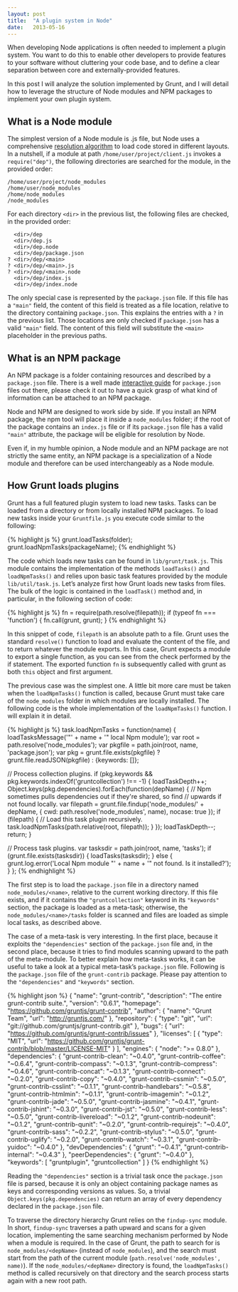 ```yaml
---
layout: post
title:  "A plugin system in Node"
date:   2013-05-16
---
```


When developing Node applications is often needed to implement a plugin system.
You want to do this to enable other developers to provide features to your
software without cluttering your code base, and to define a clear separation
between core and externally-provided features.

In this post I will analyze the solution implemented by Grunt, and I will detail
how to leverage the structure of Node modules and NPM packages to implement your
own plugin system.

## What is a Node module

The simplest version of a Node module is .js file, but Node uses a comprehensive
[resolution algorithm](http://nodejs.org/api/modules.html#modules_all_together)
to load code stored in different layouts. In a nutshell, if a module at path
`/home/user/project/client.js` invokes a `require("dep")`, the following
directories are searched for the module, in the provided order:

```
/home/user/project/node_modules
/home/user/node_modules
/home/node_modules
/node_modules
```

For each directory `<dir>` in the previous list, the following files are
checked, in the provided order:

```
  <dir>/dep
  <dir>/dep.js
  <dir>/dep.node
  <dir>/dep/package.json
? <dir>/dep/<main>
? <dir>/dep/<main>.js
? <dir>/dep/<main>.node
  <dir>/dep/index.js
  <dir>/dep/index.node
```

The only special case is represented by the `package.json` file. If this file
has a `"main"` field, the content of this field is treated as a file location,
relative to the directory containing `package.json`. This explains the entries
with a `?` in the previous list. Those locations are only checked if
`package.json` has a valid `"main"` field. The content of this field will
substitute the `<main>` placeholder in the previous paths.

## What is an NPM package

An NPM package is a folder containing resources and described by a
`package.json` file. There is a well made [interactive
guide](http://package.json.nodejitsu.com/) for `package.json` files out there,
please check it out to have a quick grasp of what kind of information can be
attached to an NPM package.

Node and NPM are designed to work side by side. If you install an NPM package,
the npm tool will place it inside a `node_modules` folder; if the root of the
package contains an `index.js` file or if its `package.json` file has a valid
`"main"` attribute, the package will be eligible for resolution by Node.

Even if, in my humble opinion, a Node module and an NPM package are not strictly
the same entity, an NPM package is a specialization of a Node module and
therefore can be used interchangeably as a Node module.

## How Grunt loads plugins

Grunt has a full featured plugin system to load new tasks. Tasks can be loaded
from a directory or from locally installed NPM packages. To load new tasks
inside your `Gruntfile.js` you execute code similar to the following:

{% highlight js %}
grunt.loadTasks(folder);
grunt.loadNpmTasks(packageName);
{% endhighlight %}

The code which loads new tasks can be found in `lib/grunt/task.js`. This module
contains the implementation of the methods `loadTasks()` and `loadNpmTasks()`
and relies upon basic task features provided by the module `lib/util/task.js`.
Let’s analyze first how Grunt loads new tasks from files. The bulk of the logic
is contained in the `loadTask()` method and, in particular, in the following
section of code:

{% highlight js %}
fn = require(path.resolve(filepath));
if (typeof fn === 'function') {
  fn.call(grunt, grunt);
}
{% endhighlight %}

In this snippet of code, `filepath` is an absolute path to a file. Grunt uses
the standard `resolve()` function to load and evaluate the content of the file,
and to return whatever the module exports. In this case, Grunt expects a module
to export a single function, as you can see from the check performed by the if
statement. The exported function `fn` is subsequently called with grunt as both
`this` object and first argument.

The previous case was the simplest one. A little bit more care must be taken
when the `loadNpmTasks()` function is called, because Grunt must take care of
the `node_modules` folder in which modules are locally installed. The following
code is the whole implementation of the `loadNpmTasks()` function. I will
explain it in detail.

{% highlight js %}
task.loadNpmTasks = function(name) {
  loadTasksMessage('"' + name + '" local Npm module');
  var root = path.resolve('node_modules');
  var pkgfile = path.join(root, name, 'package.json');
  var pkg = grunt.file.exists(pkgfile) ? grunt.file.readJSON(pkgfile) : {keywords: []};
 
  // Process collection plugins.
  if (pkg.keywords && pkg.keywords.indexOf('gruntcollection') !== -1) {
    loadTaskDepth++;
    Object.keys(pkg.dependencies).forEach(function(depName) {
      // Npm sometimes pulls dependencies out if they're shared, so find
      // upwards if not found locally.
      var filepath = grunt.file.findup('node_modules/' + depName, {
        cwd: path.resolve('node_modules', name),
        nocase: true
      });
      if (filepath) {
        // Load this task plugin recursively.
        task.loadNpmTasks(path.relative(root, filepath));
      }
    });
    loadTaskDepth--;
    return;
  }
 
  // Process task plugins.
  var tasksdir = path.join(root, name, 'tasks');
  if (grunt.file.exists(tasksdir)) {
    loadTasks(tasksdir);
  } else {
    grunt.log.error('Local Npm module "' + name + '" not found. Is it installed?');
  }
};
{% endhighlight %}

The first step is to load the `package.json` file in a directory named
`node_modules/<name>`, relative to the current working directory. If this file
exists, and if it contains the `"gruntcollection"` keyword in its `"keywords"`
section, the package is loaded as a meta-task; otherwise, the
`node_modules/<name>/tasks` folder is scanned and files are loaded as simple
local tasks, as described above.

The case of a meta-task is very interesting. In the first place, because it
exploits the `"dependencies"` section of the `package.json` file and, in the
second place, because it tries to find modules scanning upward to the path of
the meta-module. To better explain how meta-tasks works, it can be useful to
take a look at a typical meta-task’s `package.json` file. Following is the
`package.json` file of the `grunt-contrib` package. Please pay attention to the
`"dependencies"` and `"keywords"` section.

{% highlight json %}
{
  "name": "grunt-contrib",
  "description": "The entire grunt-contrib suite.",
  "version": "0.6.1",
  "homepage": "https://github.com/gruntjs/grunt-contrib",
  "author": {
    "name": "Grunt Team",
    "url": "http://gruntjs.com/"
  },
  "repository": {
    "type": "git",
    "url": "git://github.com/gruntjs/grunt-contrib.git"
  },
  "bugs": {
    "url": "https://github.com/gruntjs/grunt-contrib/issues"
  },
  "licenses": [
    {
      "type": "MIT",
      "url": "https://github.com/gruntjs/grunt-contrib/blob/master/LICENSE-MIT"
    }
  ],
  "engines": {
    "node": ">= 0.8.0"
  },
  "dependencies": {
    "grunt-contrib-clean": "~0.4.0",
    "grunt-contrib-coffee": "~0.6.4",
    "grunt-contrib-compass": "~0.1.3",
    "grunt-contrib-compress": "~0.4.6",
    "grunt-contrib-concat": "~0.1.3",
    "grunt-contrib-connect": "~0.2.0",
    "grunt-contrib-copy": "~0.4.0",
    "grunt-contrib-cssmin": "~0.5.0",
    "grunt-contrib-csslint": "~0.1.1",
    "grunt-contrib-handlebars": "~0.5.8",
    "grunt-contrib-htmlmin": "~0.1.1",
    "grunt-contrib-imagemin": "~0.1.2",
    "grunt-contrib-jade": "~0.5.0",
    "grunt-contrib-jasmine": "~0.4.1",
    "grunt-contrib-jshint": "~0.3.0",
    "grunt-contrib-jst": "~0.5.0",
    "grunt-contrib-less": "~0.5.0",
    "grunt-contrib-livereload": "~0.1.2",
    "grunt-contrib-nodeunit": "~0.1.2",
    "grunt-contrib-qunit": "~0.2.0",
    "grunt-contrib-requirejs": "~0.4.0",
    "grunt-contrib-sass": "~0.2.2",
    "grunt-contrib-stylus": "~0.5.0",
    "grunt-contrib-uglify": "~0.2.0",
    "grunt-contrib-watch": "~0.3.1",
    "grunt-contrib-yuidoc": "~0.4.0"
  },
  "devDependencies": {
    "grunt": "~0.4.1",
    "grunt-contrib-internal": "~0.4.3"
  },
  "peerDependencies": {
    "grunt": "~0.4.0"
  },
  "keywords": [
    "gruntplugin",
    "gruntcollection"
  ]
}
{% endhighlight %}

Reading the `"dependencies"` section is a trivial task once the `package.json`
file is parsed, because it is only an object containing package names as keys
and corresponding versions as values. So, a trivial
`Object.keys(pkg.dependencies)` can return an array of every dependency declared
in the `package.json` file.

To traverse the directory hierarchy Grunt relies on the `findup-sync` module. In
short, `findup-sync` traverses a path upward and scans for a given location,
implementing the same searching mechanism performed by Node when a module is
required. In the case of Grunt, the path to search for is
`node_modules/<depName>` (instead of `node_modules`), and the search must start
from the path of the current module (`path.resolve('node_modules', name)`). If
the `node_modules/<depName>` directory is found, the `loadNpmTasks()` method is
called recursively on that directory and the search process starts again with a
new root path.
